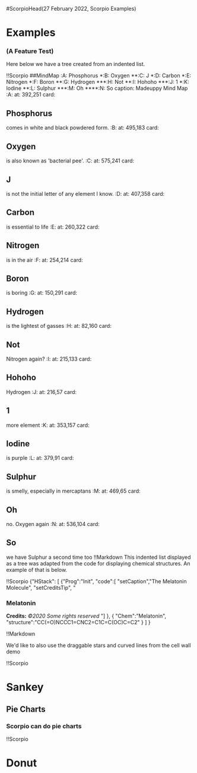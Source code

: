 #ScorpioHead(27 February 2022, Scorpio Examples)
# Examples
### (A Feature Test)
Here below we have a tree created from an indented list.

!!Scorpio
##MindMap
:A: Phosphorus
*:B: Oxygen
**:C: J
*:D: Carbon
*:E: Nitrogen
*:F: Boron
**:G: Hydrogen
***:H: Not
**:I: Hohoho
***:J: 1
*:K: Iodine
**:L: Sulphur
***:M: Oh
****:N: So
caption: Madeuppy Mind Map
:A: at: 392,251
card:
<h2>Phosphorus</h2> comes in white and black powdered form.
:B: at: 495,183
card:
<h2>Oxygen</h2> is also known as 'bacterial pee'.
:C: at: 575,241
card:
<h2>J</h2> is not the initial letter of any element I know.
:D: at: 407,358
card:
<h2>Carbon</h2> is essential to life
:E: at: 260,322
card:
<h2>Nitrogen</h2> is in the air
:F: at: 254,214
card:
<h2>Boron</h2> is boring
:G: at: 150,291
card:
<h2>Hydrogen</h2> is the lightest of gasses
:H: at: 82,160
card:
<h2>Not</h2> Nitrogen again?
:I: at: 215,133
card:
<h2>Hohoho</h2> Hydrogen
:J: at: 216,57
card:
<h2>1</h2> more element
:K: at: 353,157
card:
<h2>Iodine</h2> is purple
:L: at: 379,91
card:
<h2>Sulphur</h2> is smelly, especially in mercaptans
:M: at: 469,65
card:
<h2>Oh</h2> no.  Oxygen again
:N: at: 536,104
card:
<h2>So</h2> we have Sulphur a second time too
!!Markdown
This indented list displayed as a tree was adapted from the code for displaying chemical structures.  An example of that is below.

!!Scorpio
{"HStack":
[
  {"Prog":"Init",
   "code":[
     "setCaption","The Melatonin Molecule",
     "setCreditsTip", "<h3>Melatonin</h3><b>Credits:</b> <em>©2020 Some rights reserved </em>"]
  },
  {
  "Chem":"Melatonin",
  "structure":"CC(=O)NCCC1=CNC2=C1C=C(OC)C=C2"
  }
]
}

!!Markdown

We'd like to also use the draggable stars and curved lines from the cell wall demo

!!Scorpio
# Sankey

## Pie Charts
### Scorpio can do pie charts

!!Scorpio
# Donut
